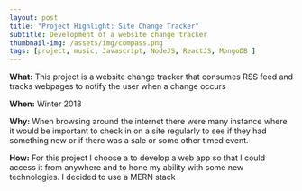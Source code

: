 ```yaml
---
layout: post
title: "Project Highlight: Site Change Tracker"
subtitle: Development of a website change tracker
thumbnail-img: /assets/img/compass.png
tags: [project, music, Javascript, NodeJS, ReactJS, MongoDB ]
---
```


**What:** This project is a website change tracker that consumes RSS feed and tracks webpages to notify the user when a change occurs

**When:** Winter 2018

**Why:** When browsing around the internet there were many instance where it would be important to check in on a site regularly to see if they had something new or if there was a sale or some other timed event. 

**How:** For this project I choose a to develop a web app so that I could access it from anywhere and to hone my ability with some new technologies. I decided to use a MERN stack